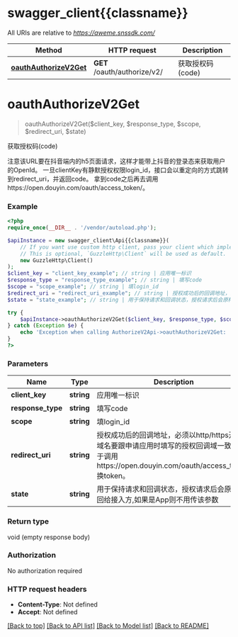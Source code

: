 # swagger_client{{classname}}

All URIs are relative to *https://aweme.snssdk.com/*

Method | HTTP request | Description
------------- | ------------- | -------------
[**oauthAuthorizeV2Get**](AuthorizeV2Api.md#oauthAuthorizeV2Get) | **GET** /oauth/authorize/v2/ | 获取授权码(code)

# **oauthAuthorizeV2Get**
> oauthAuthorizeV2Get($client_key, $response_type, $scope, $redirect_uri, $state)

获取授权码(code)

注意该URL要在抖音端内的h5页面请求，这样才能带上抖音的登录态来获取用户的OpenId。 一旦clientKey有静默授权权限login_id，接口会以重定向的方式跳转到redirect_uri，并返回code。 拿到code之后再去调用https://open.douyin.com/oauth/access_token/。

### Example
```php
<?php
require_once(__DIR__ . '/vendor/autoload.php');

$apiInstance = new swagger_client\Api{{classname}}(
    // If you want use custom http client, pass your client which implements `GuzzleHttp\ClientInterface`.
    // This is optional, `GuzzleHttp\Client` will be used as default.
    new GuzzleHttp\Client()
);
$client_key = "client_key_example"; // string | 应用唯一标识
$response_type = "response_type_example"; // string | 填写code
$scope = "scope_example"; // string | 填login_id
$redirect_uri = "redirect_uri_example"; // string | 授权成功后的回调地址，必须以http/https开头。域名要跟申请应用时填写的授权回调域一致。用于调用https://open.douyin.com/oauth/access_token/换token。
$state = "state_example"; // string | 用于保持请求和回调状态，授权请求后会原样返回给接入方,如果是App则不用传该参数

try {
    $apiInstance->oauthAuthorizeV2Get($client_key, $response_type, $scope, $redirect_uri, $state);
} catch (Exception $e) {
    echo 'Exception when calling AuthorizeV2Api->oauthAuthorizeV2Get: ', $e->getMessage(), PHP_EOL;
}
?>
```

### Parameters

Name | Type | Description  | Notes
------------- | ------------- | ------------- | -------------
 **client_key** | **string**| 应用唯一标识 |
 **response_type** | **string**| 填写code |
 **scope** | **string**| 填login_id |
 **redirect_uri** | **string**| 授权成功后的回调地址，必须以http/https开头。域名要跟申请应用时填写的授权回调域一致。用于调用https://open.douyin.com/oauth/access_token/换token。 |
 **state** | **string**| 用于保持请求和回调状态，授权请求后会原样返回给接入方,如果是App则不用传该参数 | [optional]

### Return type

void (empty response body)

### Authorization

No authorization required

### HTTP request headers

 - **Content-Type**: Not defined
 - **Accept**: Not defined

[[Back to top]](#) [[Back to API list]](../../README.md#documentation-for-api-endpoints) [[Back to Model list]](../../README.md#documentation-for-models) [[Back to README]](../../README.md)

